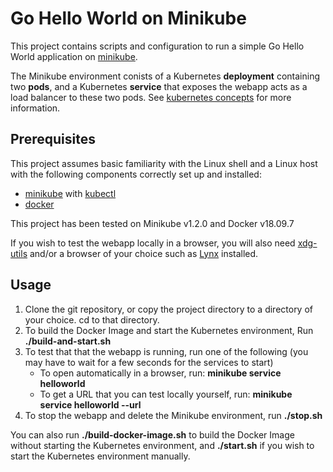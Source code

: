 # Go Hello World on Minikube

This project contains scripts and configuration to run a simple Go Hello World application on [minikube](https://github.com/kubernetes/minikube).

The Minikube environment conists of a Kubernetes __deployment__ containing two __pods__, and a Kubernetes __service__ that exposes the webapp acts as a load balancer to these two pods. See [kubernetes concepts](https://kubernetes.io/docs/concepts/) for more information.

## Prerequisites

This project assumes basic familiarity with the Linux shell and a Linux host with the following components correctly set up and installed:

* [minikube](https://kubernetes.io/docs/tasks/tools/install-minikube/) with [kubectl](https://kubernetes.io/docs/tasks/tools/install-kubectl/#install-kubectl-on-linux)
* [docker](https://docs.docker.com/)

This project has been tested on Minikube v1.2.0 and Docker v18.09.7

If you wish to test the webapp locally in a browser, you will also need [xdg-utils](https://www.freedesktop.org/wiki/Software/xdg-utils/) and/or a browser of your choice such as [Lynx](https://lynx.browser.org) installed.

## Usage

1. Clone the git repository, or copy the project directory to a directory of your choice. cd to that directory.
2. To build the Docker Image and start the Kubernetes environment, Run __./build-and-start.sh__
3. To test that that the webapp is running, run one of the following (you may have to wait for a few seconds for the services to start)
    * To open automatically in a browser, run: __minikube service helloworld__
    * To get a URL that you can test locally yourself, run: __minikube service helloworld --url__
4. To stop the webapp and delete the Minikube environment, run __./stop.sh__

You can also run __./build-docker-image.sh__ to build the Docker Image without starting the Kubernetes environment, and __./start.sh__ if you wish to start the Kubernetes environment manually.
